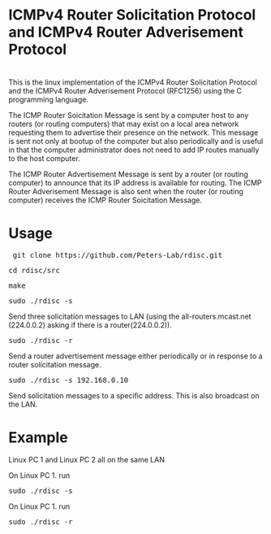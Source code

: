 # 
# ICMPv4 Router Solicitation Protocol and ICMPv4 Router Adverisement Protocol
#

This is the linux implementation of the ICMPv4 Router Solicitation Protocol and the ICMPv4 Router Adverisement Protocol (RFC1256) using the C programming language. 

The ICMP Router Soicitation Message is sent by a computer host to any routers (or routing computers) that may exist on a local area network requesting them to advertise their presence on the network. This message is sent not only at bootup of the computer but also periodically and is useful in that the computer administrator does not need to add IP routes manually to the host computer.


The ICMP Router Advertisement Message is sent by a router (or routing computer) to announce that its IP address is available for routing.  The ICMP Router Adverisement Message is also sent when the router (or routing computer) receives the ICMP Router Soicitation Message.


# Usage
<pre> git clone https://github.com/Peters-Lab/rdisc.git</pre>


<pre>cd rdisc/src</pre>

<pre>make</pre>


<pre>sudo ./rdisc -s</pre>


Send three solicitation messages to LAN (using the all-routers.mcast.net (224.0.0.2) asking if there is a router(224.0.0.2)). 


<pre>sudo ./rdisc -r</pre>


Send a router advertisement message either periodically or in response to a router solicitation message.


<pre>sudo ./rdisc -s 192.168.0.10</pre>


Send solicitation messages to a specific address. This is also broadcast on the LAN.

# Example

Linux PC 1 and Linux PC 2 all on the same LAN

On Linux PC 1. run
<pre>sudo ./rdisc -s</pre>


On Linux PC 1. run

<pre>sudo ./rdisc -r</pre>




